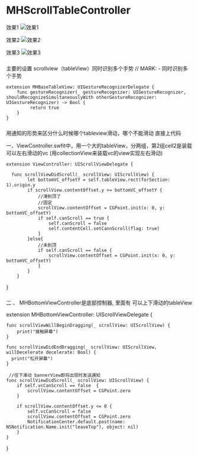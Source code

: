 # MHScrollTableController
效果1
![效果1](https://github.com/hwq992689548/MHScrollTableController/blob/master/screenShot/Simulator%20Screen%20Shot%20-%20iPhone%208%20Plus%20-%202018-10-05%20at%2016.51.23.png?raw=true)

效果2
![效果2](https://github.com/hwq992689548/MHScrollTableController/blob/master/screenShot/Simulator%20Screen%20Shot%20-%20iPhone%208%20Plus%20-%202018-10-05%20at%2016.51.25.png?raw=true)

效果3
![效果3](https://github.com/hwq992689548/MHScrollTableController/blob/master/screenShot/Simulator%20Screen%20Shot%20-%20iPhone%208%20Plus%20-%202018-10-05%20at%2016.51.35.png?raw=true)

###
 主要的设置 scrollview（tableView）同时识别多个手势
// MARK: -  同时识别多个手势
    
    extension MHBaseTableView: UIGestureRecognizerDelegate {
        func gestureRecognizer(_ gestureRecognizer: UIGestureRecognizer, shouldRecognizeSimultaneouslyWith otherGestureRecognizer: UIGestureRecognizer) -> Bool {
             return true
        }
    }


###
用通知的形势来区分什么时候哪个tableview滑动，哪个不能滑动
直接上代码

 一、ViewController.swfit中，用一个大的tableView，分两组，第2组cell2是装载可以左右滑动的vc (用collectionView来装载vc的view实现左右滑动)
    
    extension ViewController: UIScrollViewDelegate {
    
      func scrollViewDidScroll(_ scrollView: UIScrollView) {
            let bottomVC_offsetY = self.tableView.rect(forSection: 1).origin.y
            if scrollView.contentOffset.y >= bottomVC_offsetY {
                //滑到顶了
                //固定
                scrollView.contentOffset = CGPoint.init(x: 0, y: bottomVC_offsetY)
                if self.canScroll == true {
                    self.canScroll = false
                    self.contentCell.setCannScroll(flag: true)
                }
            }else{
                //未到顶
                if self.canScroll == false {
                    scrollView.contentOffset = CGPoint.init(x: 0, y: bottomVC_offsetY)
                }
            }
        }
   }
   
###
 二 、 MHBottomViewController是底部控制器, 里面有 可以上下滑动的tableView

extension MHBottomViewController: UIScrollViewDelegate {

    func scrollViewWillBeginDragging(_ scrollView: UIScrollView) {
        print("接触屏幕")
    }
    
    func scrollViewDidEndDragging(_ scrollView: UIScrollView, willDecelerate decelerate: Bool) {
      print("松开屏幕")
    }
    
     //往下滑动 bannerView即将出现时发送通知 
    func scrollViewDidScroll(_ scrollView: UIScrollView) {
        if self.vcCanScroll == false  {
            scrollView.contentOffset = CGPoint.zero
        }
        
        if scrollView.contentOffset.y <= 0 {
            self.vcCanScroll = false
            scrollView.contentOffset = CGPoint.zero
            NotificationCenter.default.post(name: NSNotification.Name.init("leaveTop"), object: nil)
        }
    }
}


